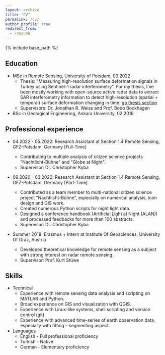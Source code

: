 ```yaml
---
layout: archive
title: "CV"
permalink: /cv/
author_profile: true
redirect_from:
  - /resume
---
```


{% include base_path %}

## Education
* MSc in Remote Sensing, University of Potsdam, 03.2022
  * Thesis: "Measuring high-resolution surface deformation signals in Turkey using Sentinel-1 radar interferometry". For my thesis, I've been mostly working with open-source active radar data to extract SAR interferometry information to detect high-resolution (spatial + temporal) surface deformation changing in time. [go thesis section](https://yigit.rocks/thesis/)
  * Supervisors: Dr. Jonathan R. Weiss and Prof. Bodo Bookhagen
* BSc in Geological Engineering, Ankara University, 02.2019

## Professional experience
* 04.2022 - 05.2022: Research Assistant at Section 1.4 Remote Sensing, GFZ-Potsdam, Germany [Full-Time]
  * Contributing to multiple analysis of citizen science projects "Nachtlicht-Bühne" and "Globe at Night".
  * Supervisor: Dr. Christopher Kyba

* 09.2020 - 03.2022: Research Assistant at Section 1.4 Remote Sensing, GFZ-Potsdam, Germany [Part-Time]
  * Contributed as a team member to multi-national citizen science project "Nachtlicht-Bühne", especially on numerical analysis, icon design and GIS work.
  * Created numerous Python scripts for night light data.
  * Designed a conference handbook (Artificial Light at Night (ALAN)) and processed feedbacks for more than 100 abstracts.
  * Supervisor: Dr. Christopher Kyba

* Summer 2018: Erasmus + Intern at Institute Of Geosciences, University Of Graz, Austria
  * Developed theoretical knowledge for remote sensing as a subject with strong interest on radar remote sensing.
  * Supervisor: Prof. Kurt Stüwe
  
## Skills
* Technical
  * Experience with remote sensing data analysis and scripting on MATLAB and Python.
  * Broad experience on GIS and visualization with QGIS.
  * Experience with Linux-like systems, shell scripting and version control (git).
  * Experience with advanced time-series of earth observation data, especially with fitting – segmenting aspect.
* Languages
  * English - Full professional proficiency
  * Turkish - Native
  * German - Elementary proficiency
